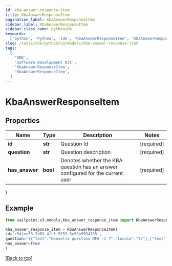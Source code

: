 ```yaml
---
id: kba-answer-response-item
title: KbaAnswerResponseItem
pagination_label: KbaAnswerResponseItem
sidebar_label: KbaAnswerResponseItem
sidebar_class_name: pythonsdk
keywords:
  ['python', 'Python', 'sdk', 'KbaAnswerResponseItem', 'KbaAnswerResponseItem']
slug: /tools/sdk/python/v3/models/kba-answer-response-item
tags:
  [
    'SDK',
    'Software Development Kit',
    'KbaAnswerResponseItem',
    'KbaAnswerResponseItem',
  ]
---
```


# KbaAnswerResponseItem

## Properties

| Name | Type | Description | Notes |
| --- | --- | --- | --- |
| **id** | **str** | Question Id | [required] |
| **question** | **str** | Question description | [required] |
| **has_answer** | **bool** | Denotes whether the KBA question has an answer configured for the current user | [required] |

}

## Example

```python
from sailpoint.v3.models.kba_answer_response_item import KbaAnswerResponseItem

kba_answer_response_item = KbaAnswerResponseItem(
id='c54fee53-2d63-4fc5-9259-3e93b9994135',
question='[{"text":"Nouvelle question MFA -1 ?","locale":"fr"},{"text":"MFA new question -1 ?","locale":""}]',
has_answer=True
)

```

[[Back to top]](#)
